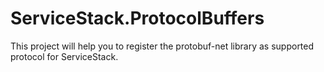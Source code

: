 # ServiceStack.ProtocolBuffers

This project will help you to register the protobuf-net library as supported protocol for ServiceStack.
